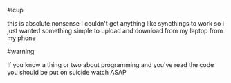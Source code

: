 #lcup

this is absolute nonsense
I couldn't get anything like syncthings to work so i just wanted something simple to upload and download from my laptop from my phone

#warning 

If you know a thing or two about programming and you've read the code you should be put on suicide watch ASAP
